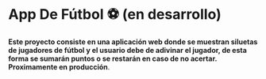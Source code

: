 # App De Fútbol ⚽ (en desarrollo)

**Este proyecto consiste en una aplicación web donde se muestran siluetas de jugadores de fútbol y el usuario debe de adivinar el jugador, de esta forma se sumarán puntos o se restarán en caso de no acertar. Proximamente en producción**.
